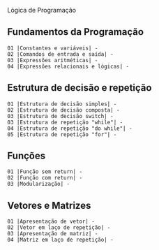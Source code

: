 Lógica de Programação

## Fundamentos da Programação
    01 |Constantes e variáveis| -
    02 |Comandos de entrada e saída| -
    03 |Expressões aritméticas| -
    04 |Expressões relacionais e lógicas| -

## Estrutura de decisão e repetição
    01 |Estrutura de decisão simples| -
    02 |Estrutura de decisão composta| -
    03 |Estrutura de decisão switch| -
    03 |Estrutura de repetição "while"| -
    04 |Estrutura de repetição "do while"| -
    05 |Estrutura de repetição "for"| -

## Funções 
    01 |Função sem return| -
    02 |Função com return| -
    03 |Modularização| -

## Vetores e Matrizes
    01 |Apresentação de vetor| -
    02 |Vetor em laço de repetição| -
    03 |Apresentação de matriz| -
    04 |Matriz em laço de repetição| -
